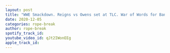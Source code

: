 ```yaml
---
layout: post
title: "WWE Smackdown. Reigns vs Owens set at TLC. War of Words for Banks & Carmella. Patterson tribute"
date: 2020-12-05
categories: rope-break
author: rope-break
spotify_track_id: 
youtube_video_id: qJt2IWonEEg
apple_track_id: 
---
```

